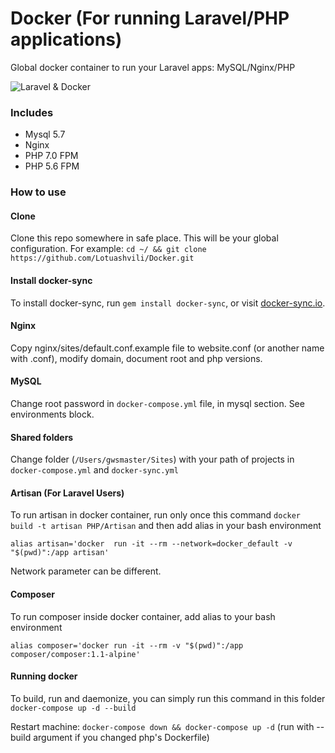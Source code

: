 # Docker (For running Laravel/PHP applications)

Global docker container to run your Laravel apps: MySQL/Nginx/PHP

![Laravel & Docker](https://cloud.githubusercontent.com/assets/6238393/24731434/06790214-1a7b-11e7-87d7-f7c0aa71be17.png)

### Includes

+ Mysql 5.7
+ Nginx
+ PHP 7.0 FPM
+ PHP 5.6 FPM

### How to use

#### Clone

Clone this repo somewhere in safe place. This will be your global configuration. For example: `cd ~/ && git clone https://github.com/Lotuashvili/Docker.git`

#### Install docker-sync

To install docker-sync, run `gem install docker-sync`, or visit [docker-sync.io](http://docker-sync.io/).

#### Nginx

Copy nginx/sites/default.conf.example file to website.conf (or another name with .conf), modify domain, document root and php versions.

#### MySQL

Change root password in `docker-compose.yml` file, in mysql section. See environments block.

#### Shared folders

Change folder (`/Users/gwsmaster/Sites`) with your path of projects in `docker-compose.yml` and `docker-sync.yml`

#### Artisan (For Laravel Users)

To run artisan in docker container, run only once this command `docker build -t artisan PHP/Artisan` and then add alias in your bash environment

```
alias artisan='docker  run -it --rm --network=docker_default -v "$(pwd)":/app artisan'
```

Network parameter can be different.

#### Composer

To run composer inside docker container, add alias to your bash environment

```
alias composer='docker run -it --rm -v "$(pwd)":/app composer/composer:1.1-alpine'
```

#### Running docker

To build, run and daemonize, you can simply run this command in this folder `docker-compose up -d --build`

Restart machine: `docker-compose down && docker-compose up -d` (run with --build argument if you changed php's Dockerfile)
